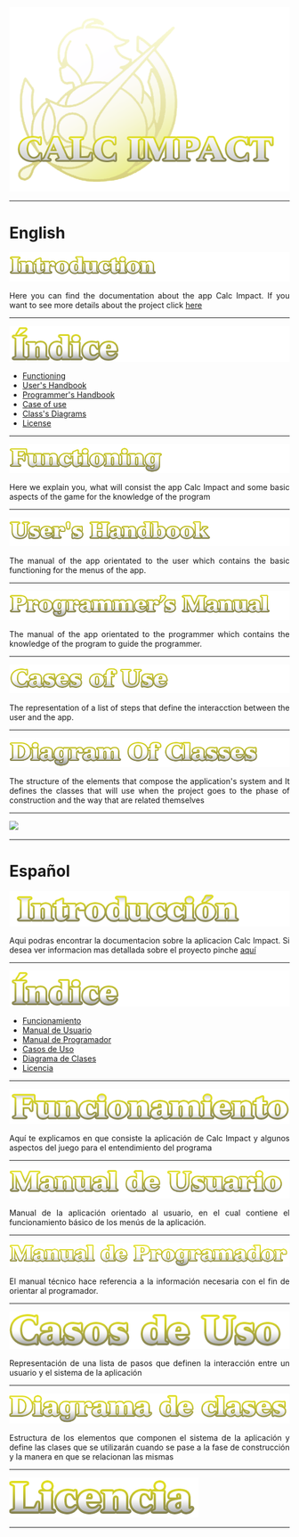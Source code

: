 <div align="center">
<img src="Imgs\logo.png">
    
</div>


<div align="justify">
    
___
# English

<img src="Imgs\index_eng.png">
    
Here you can find the documentation about the app Calc Impact. If you want to see more details about the project click [here](https://github.com/Tomhuel/proyecto-ets-daw/wiki/%C3%8Dndice)

  
___

[<img src="Imgs\indice.png">](https://github.com/Tomhuel/proyecto-ets-daw/wiki/%C3%8Dndice)

  - [Functioning](https://github.com/Tomhuel/proyecto-ets-daw/wiki/Funcionamiento)
  - [User's Handbook](https://github.com/Tomhuel/proyecto-ets-daw/wiki/Manual-de-Usuario)
  - [Programmer's Handbook](https://github.com/Tomhuel/proyecto-ets-daw/wiki/Manual-de-Programador)
  - [Case of use](https://github.com/Tomhuel/proyecto-ets-daw/wiki/Casos-de-uso)
  - [Class's Diagrams](https://github.com/Tomhuel/proyecto-ets-daw/wiki/Diagrama-de-Clases)
  - [License](#id6)

___

[<img src="Imgs\function_eng.png">](https://github.com/Tomhuel/proyecto-ets-daw/wiki/Funcionamiento) <a name="id1"></a> 
    
Here we explain you, what will consist the app Calc Impact and some basic aspects of the game for the knowledge of the program


___

[<img src="Imgs\calcimpusua_eng.png">](https://github.com/Tomhuel/proyecto-ets-daw/wiki/Manual-de-Usuario) <a name="id2"></a> 

The manual of the app orientated to the user which contains the basic functioning for the menus of the app.

___

[<img src="Imgs\calcimpprog_eng.png">](https://github.com/Tomhuel/proyecto-ets-daw/wiki/Manual-de-Programador) <a name="id3"></a>
    

The manual of the app orientated to the programmer which contains the knowledge of the program to guide the programmer.
    
___


[<img src="Imgs\casosuso_eng.png">](https://github.com/Tomhuel/proyecto-ets-daw/wiki/Casos-de-uso) <a name="id4"></a> 
    
The representation of a list of steps that define the interacction between the user and the app.

___

[<img src="Imgs\diagramaclases_eng.png">](https://github.com/Tomhuel/proyecto-ets-daw/wiki/Diagrama-de-Clases) <a name="id5"></a>
    
The structure of the elements that compose the application's system and It defines the classes that will use when the project goes to the phase of construction and the way that are related themselves


___

[<img src="Imgs\calcimplicen_eng.png">]() <a name="id6"></a>
    
___

    
# Español

<img src="Imgs\index.png">
    
Aqui podras encontrar la documentacion sobre la aplicacion Calc Impact. Si desea ver informacion mas detallada sobre el proyecto pinche [aquí](https://github.com/Tomhuel/proyecto-ets-daw/wiki/%C3%8Dndice)

  
___

[<img src="Imgs\indice.png">](https://github.com/Tomhuel/proyecto-ets-daw/wiki/%C3%8Dndice)

  - [Funcionamiento](https://github.com/Tomhuel/proyecto-ets-daw/wiki/Funcionamiento)
  - [Manual de Usuario](https://github.com/Tomhuel/proyecto-ets-daw/wiki/Manual-de-Usuario)
  - [Manual de Programador](https://github.com/Tomhuel/proyecto-ets-daw/wiki/Manual-de-Programador)
  - [Casos de Uso](https://github.com/Tomhuel/proyecto-ets-daw/wiki/Casos-de-uso)
  - [Diagrama de Clases](https://github.com/Tomhuel/proyecto-ets-daw/wiki/Diagrama-de-Clases)
  - [Licencia](#id6)

___

[<img src="Imgs\function.png">](https://github.com/Tomhuel/proyecto-ets-daw/wiki/Funcionamiento) <a name="id1"></a> 

Aquí te explicamos en que consiste la aplicación de Calc Impact y algunos aspectos del juego para el entendimiento del programa


___

[<img src="Imgs\calcimpusua.png">](https://github.com/Tomhuel/proyecto-ets-daw/wiki/Manual-de-Usuario) <a name="id2"></a> 

Manual de la aplicación orientado al usuario, en el cual contiene el funcionamiento básico de los menús de la aplicación.

___

[<img src="Imgs\calcimpprog.png">](https://github.com/Tomhuel/proyecto-ets-daw/wiki/Manual-de-Programador) <a name="id3"></a>

El manual técnico hace referencia a la información necesaria con el fin de orientar al programador.
    
___


[<img src="Imgs\casosuso.png">](https://github.com/Tomhuel/proyecto-ets-daw/wiki/Casos-de-uso) <a name="id4"></a> 

Representación de una lista de pasos que definen la interacción entre un usuario y el sistema de la aplicación

___

[<img src="Imgs\diagramaclases.png">](https://github.com/Tomhuel/proyecto-ets-daw/wiki/Diagrama-de-Clases) <a name="id5"></a>

Estructura de los elementos que componen el sistema de la aplicación y define las clases que se utilizarán cuando se pase a la fase de construcción y la manera en que se relacionan las mismas

___

[<img src="Imgs\calcimplicen.png">]() <a name="id6"></a>

___
    
 </div>
